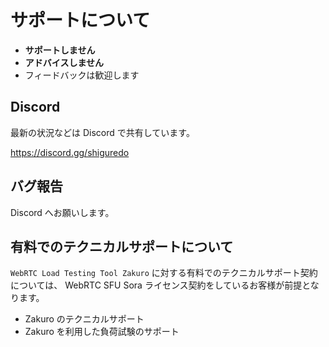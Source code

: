 # サポートについて

- **サポートしません**
- **アドバイスしません**
- フィードバックは歓迎します

## Discord

最新の状況などは Discord で共有しています。

https://discord.gg/shiguredo

## バグ報告

Discord へお願いします。

## 有料でのテクニカルサポートについて

`WebRTC Load Testing Tool Zakuro` に対する有料でのテクニカルサポート契約については、
WebRTC SFU Sora ライセンス契約をしているお客様が前提となります。

- Zakuro のテクニカルサポート
- Zakuro を利用した負荷試験のサポート
